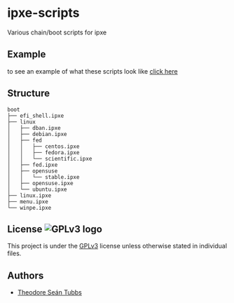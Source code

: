 # ipxe-scripts
Various chain/boot scripts for ipxe

## Example

to see an example of what these scripts look like [click here](menu.md)

## Structure

```
boot
├── efi_shell.ipxe
├── linux
│   ├── dban.ipxe
│   ├── debian.ipxe
│   ├── fed
│   │   ├── centos.ipxe
│   │   ├── fedora.ipxe
│   │   └── scientific.ipxe
│   ├── fed.ipxe
│   ├── opensuse
│   │   └── stable.ipxe
│   ├── opensuse.ipxe
│   └── ubuntu.ipxe
├── linux.ipxe
├── menu.ipxe
└── winpe.ipxe
```

## License ![GPLv3 logo](https://www.gnu.org/graphics/gplv3-127x51.png)

This project is under the [GPLv3](LICENSE) license unless otherwise stated in
individual files.

## Authors

- [Theodore Seán Tubbs](https://github.com/AdrianKoshka)
